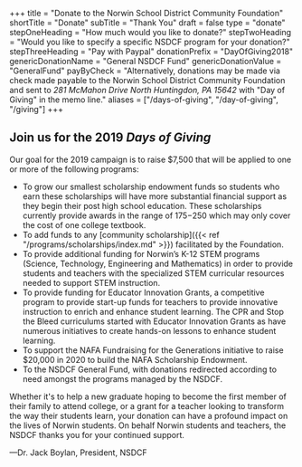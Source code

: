 +++
title               = "Donate to the Norwin School District Community Foundation"
shortTitle          = "Donate"
subTitle            = "Thank You"
draft               = false
type                = "donate"
stepOneHeading      = "How much would you like to donate?"
stepTwoHeading      = "Would you like to specify a specific NSDCF program for your donation?"
stepThreeHeading    = "Pay with Paypal"
donationPrefix      = "DayOfGiving2018"
genericDonationName = "General NSDCF Fund"
genericDonationValue = "GeneralFund"
payByCheck          = "Alternatively, donations may be made via check made payable to the Norwin School District Community Foundation and sent to *281 McMahon Drive North Huntingdon, PA 15642*  with \"Day of Giving\" in the memo line."
aliases = ["/days-of-giving", "/day-of-giving", "/giving"]
+++

## Join us for the 2019 *Days of Giving*

Our goal for the 2019 campaign is to raise $7,500 that will be applied to one or more of the following programs:

* To grow our smallest scholarship endowment funds so students who earn these scholarships will have more substantial financial support as they begin their post high school education. These scholarships currently provide awards in the range of $175-$250 which may only cover the cost of one college textbook. 
* To add funds to any [community scholarship]({{< ref "/programs/scholarships/index.md" >}}) facilitated by the Foundation.
* To provide additional funding for Norwin’s K-12 STEM programs (Science, Technology, Engineering and Mathematics) in order to provide students and teachers with the specialized STEM curricular resources needed to support STEM instruction.
* To provide funding for Educator Innovation Grants, a competitive program to provide start-up funds for teachers to provide innovative instruction to enrich and enhance student learning. The CPR and Stop the Bleed curriculums started with Educator Innovation Grants as have numerous initiatives to create hands-on lessons to enhance student learning. 
* To support the NAFA Fundraising for the Generations initiative to raise $20,000 in 2020 to build the NAFA Scholarship Endowment.
* To the NSDCF General Fund, with donations redirected according to need amongst the programs managed by the NSDCF.

Whether it's to help a new graduate hoping to become the first member of their family to attend college, or a grant for a teacher looking to transform the way their students learn, your donation can have a profound impact on the lives of Norwin students. On behalf Norwin students and teachers, the NSDCF thanks you for your continued support.

&mdash;Dr. Jack Boylan, President, NSDCF
